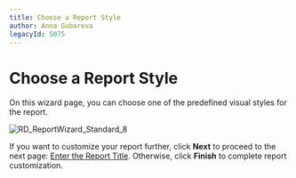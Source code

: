 ```yaml
---
title: Choose a Report Style
author: Anna Gubareva
legacyId: 5075
---
```

# Choose a Report Style
On this wizard page, you can choose one of the predefined visual styles for the report.

![RD_ReportWizard_Standard_8](../../../../../images/img8326.png)

If you want to customize your report further, click **Next** to proceed to the next page: [Enter the Report Title](enter-the-report-title.md). Otherwise, click **Finish** to complete report customization.